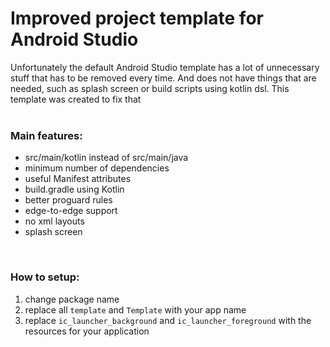 # Improved project template for Android Studio
Unfortunately the default Android Studio template has a lot of unnecessary stuff that has to be removed every time. And does not have things that are needed, such as splash screen or build scripts using kotlin dsl. This template was created to fix that
<br />
<br />

### Main features:
- src/main/kotlin instead of src/main/java
- minimum number of dependencies
- useful Manifest attributes
- build.gradle using Kotlin
- better proguard rules
- edge-to-edge support
- no xml layouts
- splash screen
<br />

### How to setup:
1. change package name
2. replace all `template` and `Template` with your app name
3. replace `ic_launcher_background` and `ic_launcher_foreground` with the resources for your application
